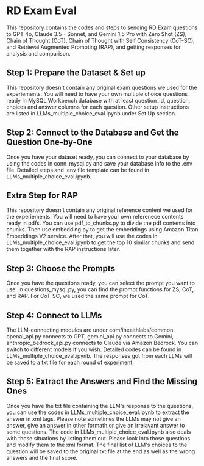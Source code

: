 # RD Exam Eval
This repository contains the codes and steps to sending RD Exam questions to GPT 4o, Claude 3.5 - Sonnet, and Gemini 1.5 Pro with Zero Shot (ZS), Chain of Thought (CoT), Chain of Thought with Self Consistency (CoT-SC), and Retrieval Augmented Prompting (RAP), and getting responses for analysis and comparison. 


## Step 1: Prepare the Dataset & Set up
This repository doesn't contain any original exam questions we used for the experiements. You will need to have your own multiple choice questions ready in MySQL Workbench database with at least question_id, question, choices and answer columns for each question. Other setup instructions are listed in LLMs_multiple_choice_eval.ipynb under Set Up section. 

## Step 2: Connect to the Database and Get the Question One-by-One
Once you have your dataset ready, you can connect to your database by using the codes in conn_mysql.py and save your database info to the .env file. Detailed steps and .env file template can be found in LLMs_multiple_choice_eval.ipynb. 

## Extra Step for RAP
This repository doesn't contain any original reference content we used for the experiements. You will need to have your own referenece contents ready in pdfs. You can use pdf_to_chunks.py to divide the pdf contents into chunks. Then use embedding.py to get the embeddings using Amazon Titan Embeddings V2 service. After that, you will use the codes in LLMs_multiple_choice_eval.ipynb to get the top 10 similar chunks and send them together with the RAP instructions later.

## Step 3: Choose the Prompts
Once you have the questions ready, you can select the prompt you want to use. In questions_mysql.py, you can find the prompt functions for ZS, CoT, and RAP. For CoT-SC, we used the same prompt for CoT.

## Step 4: Connect to LLMs
The LLM-connecting modules are under com/ihealthlabs/common: openai_api.py connects to GPT, gemini_api.py connects to Gemini, anthropic_bedrock_api.py connects to Claude via Amazon Bedrock. You can switch to different models if you wish. Detailed codes can be found in LLMs_multiple_choice_eval.ipynb. The responses got from each LLMs will be saved to a txt file for each round of experiment. 

## Step 5: Extract the Answers and Find the Missing Ones
Once you have the txt file containing the LLM's response to the questions, you can use the codes in LLMs_multiple_choice_eval.ipynb to extract the answer in xml tags. Please note sometimes the LLMs may not give an answer, give an answer in other formath or give an irrelavant answer to some questions. The code in LLMs_multiple_choice_eval.ipynb also deals with those situations by listing them out. Please look into those questions and modify them to the xml format. The final list of LLM's choices to the question will be saved to the original txt file at the end as well as the wrong answers and the final score. 



 


